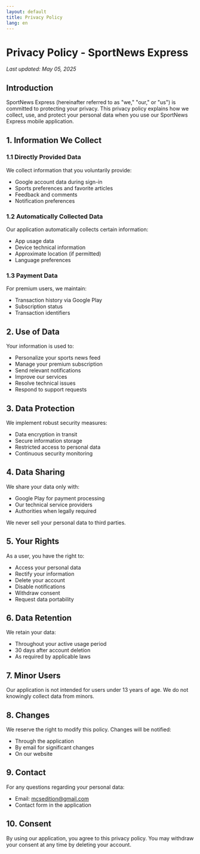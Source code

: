 ```yaml
---
layout: default
title: Privacy Policy
lang: en
---
```


# Privacy Policy - SportNews Express

*Last updated: May 05, 2025*

## Introduction

SportNews Express (hereinafter referred to as "we," "our," or "us") is committed to protecting your privacy. This privacy policy explains how we collect, use, and protect your personal data when you use our SportNews Express mobile application.

## 1. Information We Collect

### 1.1 Directly Provided Data
We collect information that you voluntarily provide:
- Google account data during sign-in
- Sports preferences and favorite articles
- Feedback and comments
- Notification preferences

### 1.2 Automatically Collected Data
Our application automatically collects certain information:
- App usage data
- Device technical information
- Approximate location (if permitted)
- Language preferences

### 1.3 Payment Data
For premium users, we maintain:
- Transaction history via Google Play
- Subscription status
- Transaction identifiers

## 2. Use of Data

Your information is used to:
- Personalize your sports news feed
- Manage your premium subscription
- Send relevant notifications
- Improve our services
- Resolve technical issues
- Respond to support requests

## 3. Data Protection

We implement robust security measures:
- Data encryption in transit
- Secure information storage
- Restricted access to personal data
- Continuous security monitoring

## 4. Data Sharing

We share your data only with:
- Google Play for payment processing
- Our technical service providers
- Authorities when legally required

We never sell your personal data to third parties.

## 5. Your Rights

As a user, you have the right to:
- Access your personal data
- Rectify your information
- Delete your account
- Disable notifications
- Withdraw consent
- Request data portability

## 6. Data Retention

We retain your data:
- Throughout your active usage period
- 30 days after account deletion
- As required by applicable laws

## 7. Minor Users

Our application is not intended for users under 13 years of age. We do not knowingly collect data from minors.

## 8. Changes

We reserve the right to modify this policy. Changes will be notified:
- Through the application
- By email for significant changes
- On our website

## 9. Contact

For any questions regarding your personal data:
- Email: mcsedition@gmail.com
- Contact form in the application


## 10. Consent

By using our application, you agree to this privacy policy. You may withdraw your consent at any time by deleting your account.
